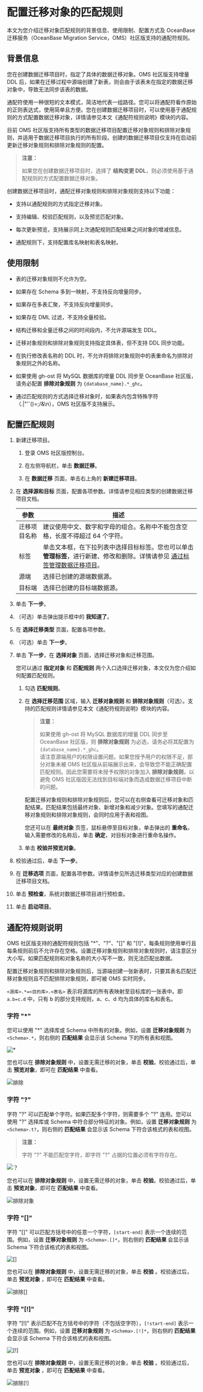 # 配置迁移对象的匹配规则

本文为您介绍迁移对象匹配规则的背景信息、使用限制、配置方式及 OceanBase 迁移服务（OceanBase Migration Service，OMS）社区版支持的通配符规则。

## 背景信息

您在创建数据迁移项目时，指定了具体的数据迁移对象。OMS 社区版支持增量 DDL 后，如果在迁移过程中源端创建了新表，则会由于该表未在指定的数据迁移对象中，导致无法同步该表的数据。

通配符使用一种很短的文本模式，简洁地代表一组路径。您可以将通配符看作原始的正则表达式，使用简单且方便。您在创建数据迁移项目时，可以使用基于通配规则的方式配置数据迁移对象，详情请参见本文《通配符规则说明》模块的内容。

目前 OMS 社区版支持所有类型的数据迁移项目配置迁移对象规则和排除对象规则，并适用于数据迁移项目执行的所有阶段。创建的数据迁移项目仅支持在启动前更新迁移对象规则和排除对象规则的配置。

>**注意：**
>
>如果您在创建数据迁移项目时，选择了 **结构变更 DDL**，则必须使用基于通配规则的方式配置数据迁移对象。

创建数据迁移项目时，通配迁移对象规则和排除对象规则支持以下功能：

* 支持以通配规则的方式指定迁移对象。

* 支持编辑、校验匹配规则，以及预览匹配对象。

* 每次更新预览，支持展示同上次通配规则匹配结果之间对象的增减信息。

* 通配规则下，支持配置库名映射和表名映射。

## 使用限制

* 表的迁移对象规则不允许为空。

* 如果存在 Schema 多到一映射，不支持反向增量同步。

* 如果存在多表汇聚，不支持反向增量同步。

* 如果存在 DML 过滤，不支持全量校验。

* 结构迁移和全量迁移之间的时间段内，不允许源端发生 DDL。

* 迁移对象规则和排除对象规则支持指定具体表，但不支持 DDL 同步功能。

* 在执行修改表名称的 DDL 时，不允许将排除对象规则中的表重命名为排除对象规则之外的名称。

* 如果使用 gh-ost 将 MySQL 数据库的增量 DDL 同步至 OceanBase 社区版，请务必配置 **排除对象规则** 为 `{database_name}.*_ghc`。

* 通过匹配规则的方式选择迁移对象时，如果表内包含特殊字符（.|\"'`()=;/&\n），OMS 社区版不支持展示。

## 配置匹配规则

1. 新建迁移项目。

   1. 登录 OMS 社区版控制台。

   2. 在左侧导航栏，单击 **数据迁移**。

   3. 在 **数据迁移** 页面，单击右上角的 **新建迁移项目**。

2. 在 **选择源和目标** 页面，配置各项参数。详情请参见相应类型的创建数据迁移项目文档。

   |   参数   |                                                        描述                                             |
   |--------|-------------------------------------------------------------------------------------------------------------------|
   | 迁移项目名称 | 建议使用中文、数字和字母的组合。名称中不能包含空格，长度不得超过 64 个字符。                                                                    |
   | 标签     | 单击文本框，在下拉列表中选择目标标签。您也可以单击 **管理标签**，进行新建、修改和删除。详情请参见 [通过标签管理数据迁移项目](400.manage-data-migration-projects/500.use-tags-to-manage-data-migration-projects.md)。 |
   | 源端    | 选择已创建的源端数据源。                                                                                                      |
   | 目标端   | 选择已创建的目标端数据源。                                                                                                     |

3. 单击 **下一步**。

4. （可选）单击弹出提示框中的 **我知道了**。

5. 在 **选择迁移类型** 页面，配置各项参数。

6. （可选）单击 **下一步**。

7. 单击 **下一步**，在 **选择对象** 页面，选择迁移对象和迁移范围。

      您可以通过 **指定对象** 和 **匹配规则** 两个入口选择迁移对象，本文仅为您介绍如何配置匹配规则。

      1. 勾选 **匹配规则**。

      2. 在 **选择迁移范围** 区域，输入 **迁移对象规则** 和 **排除对象规则**（可选）。支持的匹配规则详情请参见本文《通配符规则说明》模块的内容。

         >**注意：**
         >
         >如果使用 gh-ost 将 MySQL 数据库的增量 DDL 同步至 OceanBase 社区版，则 **排除对象规则** 为必选，请务必将其配置为 `{database_name}.*_ghc`。<br>请注意源端用户的权限设置问题。如果您授予用户的权限不足，部分对象未被 OMS 社区版从前端展示出来，会导致您不能正确配置匹配规则。因此您需要将未授予权限的对象加入 **排除对象规则**，以避免 OMS 社区版因无法找到目标端对象而造成数据迁移项目中断的问题。

         配置迁移对象规则和排除对象规则后，您可以在右侧查看可迁移对象和匹配结果。匹配结果包括最终对象、新增对象和减少对象。您填写的通配迁移对象规则和排除对象规则，会同时应用于表和视图。

         您还可以在 **最终对象** 页签，鼠标悬停至目标对象，单击弹出的 **重命名**，输入需要修改的名称后，单击 **确定**，对目标对象进行重命名操作。

      3. 单击 **校验并预览对象**。

8. 校验通过后，单击 **下一步**。

9. 在 **迁移选项** 页面，配置各项参数。详情请参见所选迁移类型对应的创建数据迁移项目文档。

10. 单击 **预检查**，系统对数据迁移项目进行预检查。

11. 单击 **启动项目**。

## 通配符规则说明

OMS 社区版支持的通配符规则包括 "\*"、"?"、"\[\]" 和 "\[!\]"，每条规则使用单行且每条规则前后不允许存在空格。设置迁移对象规则和排除对象规则时，请注意区分大小写。如果匹配规则和对象名称的大小写不一致，则无法匹配出数据。

配置迁移对象规则和排除对象规则后，当源端创建一张新表时，只要其表名匹配迁移对象规则且不匹配排除对象规则，即可被 OMS 实时同步。

`<源库>.*=<目的库>.<表名>` 表示将源库的所有表映射至目标库的一张表中。即 `a.b=c.d` 中，只有 b 的部分支持规则，a、c、d 均为具体的库名和表名。

### 字符 "\*"

您可以使用 "\*" 选择库或 Schema 中所有的对象。例如，设置 **迁移对象规则** 为 `<Schema>.*`，则右侧的 **匹配结果** 会显示该 Schema 下的所有表和视图。

![*](https://obbusiness-private.oss-cn-shanghai.aliyuncs.com/doc/img/oms/oms-enterprise/%E5%8C%B9%E9%85%8D%E8%A7%84%E5%88%991.png)

您也可以在 **排除对象规则** 中，设置无需迁移的对象，单击 **校验**。校验通过后，单击 **预览对象**，即可在 **匹配结果** 中查看。

![排除](https://obbusiness-private.oss-cn-shanghai.aliyuncs.com/doc/img/oms/oms-enterprise/%E5%8C%B9%E9%85%8D%E8%A7%84%E5%88%991.png)

### 字符 "?"

字符 "?" 可以匹配单个字符。如果匹配多个字符，则需要多个 "?" 连用。您可以使用 "?" 选择库或 Schema 中符合部分特征的对象。例如，设置 **迁移对象规则** 为 `<Schema>.t?`，则右侧的 **匹配结果** 会显示该 Schema 下符合该格式的表和视图。

>**注意：**
>
>字符 "?" 不能匹配空字符，即字符 "?" 占据的位置必须有字符存在。

![？](https://obbusiness-private.oss-cn-shanghai.aliyuncs.com/doc/img/oms/oms-enterprise/%E5%8C%B9%E9%85%8D%E8%A7%84%E5%88%993.png)

您也可以在 **排除对象规则** 中，设置无需迁移的对象，单击 **校验**。校验通过后，单击 **预览对象**，即可在 **匹配结果** 中查看。

![排除对象](https://obbusiness-private.oss-cn-shanghai.aliyuncs.com/doc/img/oms/oms-enterprise/%E5%8C%B9%E9%85%8D%E8%A7%84%E5%88%994.png)

### 字符 "\[\]"

字符 "\[\]" 可以匹配方括号中的任意一个字符，`[start-end]` 表示一个连续的范围。例如，设置 **迁移对象规则** 为 `<Schema>.[]*`，则右侧的 **匹配结果** 会显示该 Schema 下符合该格式的表和视图。

![\[\]](https://obbusiness-private.oss-cn-shanghai.aliyuncs.com/doc/img/oms/oms-enterprise/%E5%8C%B9%E9%85%8D%E8%A7%84%E5%88%995.png)

您也可以在 **排除对象规则** 中，设置无需迁移的对象，单击 **校验** 。校验通过后，单击 **预览对象** ，即可在 **匹配结果** 中查看。

![排除\[\]](https://obbusiness-private.oss-cn-shanghai.aliyuncs.com/doc/img/oms/oms-enterprise/%E5%8C%B9%E9%85%8D%E8%A7%84%E5%88%996.png)

### 字符 "\[!\]"

字符 "\[!\]" 表示匹配不在方括号中的字符（不包括空字符），`[!start-end]` 表示一个连续的范围。例如，设置 **迁移对象规则** 为 `<Schema>.[!]*`，则右侧的 **匹配结果** 会显示该 Schema 下符合该格式的表和视图。

![\[!\]](https://obbusiness-private.oss-cn-shanghai.aliyuncs.com/doc/img/oms/oms-enterprise/%E5%8C%B9%E9%85%8D%E8%A7%84%E5%88%997.png)

您也可以在 **排除对象规则** 中，设置无需迁移的对象，单击 **校验** 。校验通过后，单击 **预览对象** ，即可在 **匹配结果** 中查看。

![排除\[!\]](https://obbusiness-private.oss-cn-shanghai.aliyuncs.com/doc/img/oms/oms-enterprise/%E5%8C%B9%E9%85%8D%E8%A7%84%E5%88%998.png)
